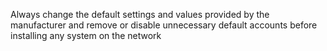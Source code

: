 Always change the default settings and values provided by the manufacturer and remove or disable unnecessary default accounts before installing any system on the network